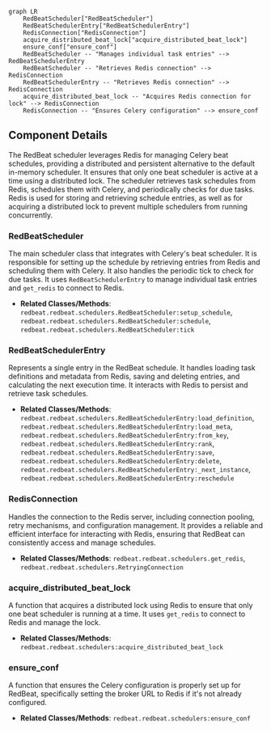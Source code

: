 ```mermaid
graph LR
    RedBeatScheduler["RedBeatScheduler"]
    RedBeatSchedulerEntry["RedBeatSchedulerEntry"]
    RedisConnection["RedisConnection"]
    acquire_distributed_beat_lock["acquire_distributed_beat_lock"]
    ensure_conf["ensure_conf"]
    RedBeatScheduler -- "Manages individual task entries" --> RedBeatSchedulerEntry
    RedBeatScheduler -- "Retrieves Redis connection" --> RedisConnection
    RedBeatSchedulerEntry -- "Retrieves Redis connection" --> RedisConnection
    acquire_distributed_beat_lock -- "Acquires Redis connection for lock" --> RedisConnection
    RedisConnection -- "Ensures Celery configuration" --> ensure_conf
```

## Component Details

The RedBeat scheduler leverages Redis for managing Celery beat schedules, providing a distributed and persistent alternative to the default in-memory scheduler. It ensures that only one beat scheduler is active at a time using a distributed lock. The scheduler retrieves task schedules from Redis, schedules them with Celery, and periodically checks for due tasks. Redis is used for storing and retrieving schedule entries, as well as for acquiring a distributed lock to prevent multiple schedulers from running concurrently.

### RedBeatScheduler
The main scheduler class that integrates with Celery's beat scheduler. It is responsible for setting up the schedule by retrieving entries from Redis and scheduling them with Celery. It also handles the periodic tick to check for due tasks. It uses `RedBeatSchedulerEntry` to manage individual task entries and `get_redis` to connect to Redis.
- **Related Classes/Methods**: `redbeat.redbeat.schedulers.RedBeatScheduler:setup_schedule`, `redbeat.redbeat.schedulers.RedBeatScheduler:schedule`, `redbeat.redbeat.schedulers.RedBeatScheduler:tick`

### RedBeatSchedulerEntry
Represents a single entry in the RedBeat schedule. It handles loading task definitions and metadata from Redis, saving and deleting entries, and calculating the next execution time. It interacts with Redis to persist and retrieve task schedules.
- **Related Classes/Methods**: `redbeat.redbeat.schedulers.RedBeatSchedulerEntry:load_definition`, `redbeat.redbeat.schedulers.RedBeatSchedulerEntry:load_meta`, `redbeat.redbeat.schedulers.RedBeatSchedulerEntry:from_key`, `redbeat.redbeat.schedulers.RedBeatSchedulerEntry:rank`, `redbeat.redbeat.schedulers.RedBeatSchedulerEntry:save`, `redbeat.redbeat.schedulers.RedBeatSchedulerEntry:delete`, `redbeat.redbeat.schedulers.RedBeatSchedulerEntry:_next_instance`, `redbeat.redbeat.schedulers.RedBeatSchedulerEntry:reschedule`

### RedisConnection
Handles the connection to the Redis server, including connection pooling, retry mechanisms, and configuration management. It provides a reliable and efficient interface for interacting with Redis, ensuring that RedBeat can consistently access and manage schedules.
- **Related Classes/Methods**: `redbeat.redbeat.schedulers.get_redis`, `redbeat.redbeat.schedulers.RetryingConnection`

### acquire_distributed_beat_lock
A function that acquires a distributed lock using Redis to ensure that only one beat scheduler is running at a time. It uses `get_redis` to connect to Redis and manage the lock.
- **Related Classes/Methods**: `redbeat.redbeat.schedulers:acquire_distributed_beat_lock`

### ensure_conf
A function that ensures the Celery configuration is properly set up for RedBeat, specifically setting the broker URL to Redis if it's not already configured.
- **Related Classes/Methods**: `redbeat.redbeat.schedulers:ensure_conf`
